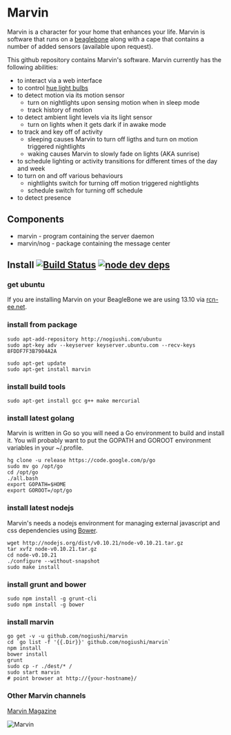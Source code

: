 Marvin
======

Marvin is a character for your home that enhances your life. Marvin is software that runs on a [beaglebone](http://beagleboard.org/bone) along with a cape that contains a number of added sensors (available upon request).

This github repository contains Marvin's software. Marvin currently has the following abilities:

* to interact via a web interface
* to control [hue light bulbs](http://www.meethue.com/)
* to detect motion via its motion sensor
  * turn on nightlights upon sensing motion when in sleep mode
  * track history of motion
* to detect ambient light levels via its light sensor
  * turn on lights when it gets dark if in awake mode
* to track and key off of activity
  * sleeping causes Marvin to turn off ligths and turn on motion triggered nightlights
  * waking causes Marvin to slowly fade on lights (AKA sunrise)
* to schedule lighting or activity transitions for different times of the day and week
* to turn on and off various behaviours
  * nightlights switch for turning off motion triggered nightlights
  * schedule switch for turning off schedule
* to detect presence

## Components ##

* marvin - program containing the server daemon
* marvin/nog - package containing the message center

## Install [![Build Status](https://api.travis-ci.org/nogiushi/marvin.png?branch=master)](https://travis-ci.org/nogiushi/marvin) [![node dev deps](https://david-dm.org/nogiushi/marvin/dev-status.png)](https://david-dm.org/nogiushi/marvin#dev-badge-embed) ##

### get ubuntu 

If you are installing Marvin on your BeagleBone we are using 13.10 via [rcn-ee.net](https://rcn-ee.net/deb/flasher/saucy/BBB-eMMC-flasher-ubuntu-13.10-2013-10-25.img.xz).

### install from package

	sudo apt-add-repository http://nogiushi.com/ubuntu
	sudo apt-key adv --keyserver keyserver.ubuntu.com --recv-keys 8FDDF7F3B7904A2A

	sudo apt-get update
	sudo apt-get install marvin

### install build tools

    sudo apt-get install gcc g++ make mercurial

### install latest golang

Marvin is written in Go so you will need a Go environment to build and install
it. You will probably want to put the GOPATH and GOROOT environment variables
in your ~/.profile.

    hg clone -u release https://code.google.com/p/go
    sudo mv go /opt/go
    cd /opt/go
    ./all.bash
    export GOPATH=$HOME
    export GOROOT=/opt/go

### install latest nodejs

Marvin's needs a nodejs environment for managing external javascript and css
dependencies using [Bower](https://github.com/bower/bower).

    wget http://nodejs.org/dist/v0.10.21/node-v0.10.21.tar.gz
    tar xvfz node-v0.10.21.tar.gz
    cd node-v0.10.21
    ./configure --without-snapshot
    sudo make install

### install grunt and bower

	sudo npm install -g grunt-cli
	sudo npm install -g bower

### install marvin

    go get -v -u github.com/nogiushi/marvin
    cd `go list -f '{{.Dir}}' github.com/nogiushi/marvin`
	npm install
	bower install
	grunt
    sudo cp -r ./dest/* /
    sudo start marvin
    # point browser at http://{your-hostname}/

### Other Marvin channels

[Marvin Magazine](http://flip.it/MBhif)

![Marvin](https://raw.github.com/nogiushi/marvin/master/images/robot.png)

